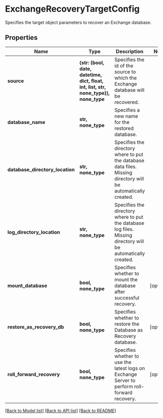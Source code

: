 # ExchangeRecoveryTargetConfig

Specifies the target object parameters to recover an Exchange database.

## Properties
Name | Type | Description | Notes
------------ | ------------- | ------------- | -------------
**source** | **{str: (bool, date, datetime, dict, float, int, list, str, none_type)}, none_type** | Specifies the id of the source to which the Exchange database will be recovered. | 
**database_name** | **str, none_type** | Specifies a new name for the restored database. | 
**database_directory_location** | **str, none_type** | Specifies the directory where to put the database data files. Missing directory will be automatically created. | 
**log_directory_location** | **str, none_type** | Specifies the directory where to put the database log files. Missing directory will be automatically created. | 
**mount_database** | **bool, none_type** | Specifies whether to mount the database after successful recovery. | [optional] 
**restore_as_recovery_db** | **bool, none_type** | Specifies whether to restore the Database as Recovery database. | [optional] 
**roll_forward_recovery** | **bool, none_type** | Specifies whether to use the latest logs on Exchange Server to perform roll-forward recovery. | [optional] 

[[Back to Model list]](../README.md#documentation-for-models) [[Back to API list]](../README.md#documentation-for-api-endpoints) [[Back to README]](../README.md)


